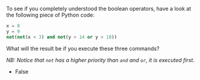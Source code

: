 To see if you completely understood the boolean operators, have a look at the following piece of Python code:

```Python
x = 8
y = 9
not(not(x < 3) and not(y > 14 or y > 10))
```

What will the result be if you execute these three commands?

_NB: Notice that `not` has a higher priority than `and` and `or`, it is executed first._
- False